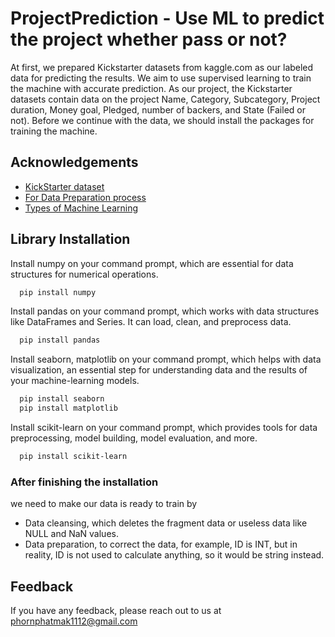 
# ProjectPrediction - Use ML to predict the project whether pass or not?

At first, we prepared Kickstarter datasets from kaggle.com as our labeled data for predicting the results. We aim to use supervised learning to train the machine with accurate prediction. As our project, the Kickstarter datasets contain data on the project Name, Category, Subcategory, Project duration, Money goal, Pledged, number of backers, and State (Failed or not). Before we continue with the data, we should install the packages for training the machine.

## Acknowledgements

 - [KickStarter dataset](https://www.kaggle.com/datasets/kemical/kickstarter-projects/data)
 - [For Data Preparation process](https://www.keboola.com/blog/data-preparation-7-easy-steps-to-deliver-high-quality-data)
 - [Types of Machine Learning](https://www.sas.com/en_gb/insights/articles/analytics/machine-learning-algorithms.html)
## Library Installation

Install numpy on your command prompt, which are essential for 
data structures for numerical operations.

```bash
  pip install numpy
```


Install pandas on your command prompt, which works with data structures like DataFrames and Series. It can load, clean, and preprocess data.

```bash
  pip install pandas 
```


Install seaborn, matplotlib on your command prompt, which helps with data visualization, an essential step for understanding data and the results of your machine-learning models.

```bash
  pip install seaborn
  pip install matplotlib
```


Install scikit-learn on your command prompt, which provides tools for data preprocessing, model building, model evaluation, and more.

```bash
  pip install scikit-learn
```

### After finishing the installation 
we need to make our data is ready to train by 
- Data cleansing, which deletes the fragment data or useless data like NULL and NaN values. 
- Data preparation, to correct the data, for example, ID is INT, but in reality, ID is not used to calculate anything, so it would be string instead. 

## Feedback

If you have any feedback, please reach out to us at phornphatmak1112@gmail.com

